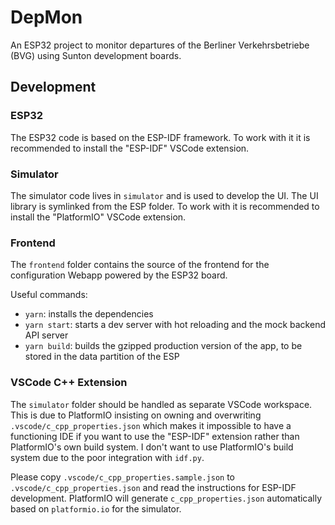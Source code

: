 # DepMon

An ESP32 project to monitor departures of the Berliner Verkehrsbetriebe (BVG) using Sunton development boards.

## Development

### ESP32

The ESP32 code is based on the ESP-IDF framework.
To work with it it is recommended to install the "ESP-IDF" VSCode extension.

### Simulator

The simulator code lives in `simulator` and is used to develop the UI. The UI library is symlinked from the ESP folder.
To work with it is recommended to install the "PlatformIO" VSCode extension.

### Frontend

The `frontend` folder contains the source of the frontend for the configuration Webapp powered by the ESP32 board.

Useful commands:

- `yarn`: installs the dependencies
- `yarn start`: starts a dev server with hot reloading and the mock backend API server
- `yarn build`: builds the gzipped production version of the app, to be stored in the data partition of the ESP

### VSCode C++ Extension

The `simulator` folder should be handled as separate VSCode workspace.
This is due to PlatformIO insisting on owning and overwriting `.vscode/c_cpp_properties.json` which makes it impossible to have a functioning IDE
if you want to use the "ESP-IDF" extension rather than PlatformIO's own build system.
I don't want to use PlatformIO's build system due to the poor integration with `idf.py`.

Please copy `.vscode/c_cpp_properties.sample.json` to `.vscode/c_cpp_properties.json` and read the instructions for ESP-IDF development.
PlatformIO will generate `c_cpp_properties.json` automatically based on `platformio.io` for the simulator.
